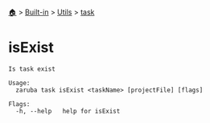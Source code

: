 <!--startTocHeader-->
[🏠](../../../README.md) > [Built-in](../../README.md) > [Utils](../README.md) > [task](README.md)
# isExist
<!--endTocHeader-->

```
Is task exist

Usage:
  zaruba task isExist <taskName> [projectFile] [flags]

Flags:
  -h, --help   help for isExist

```

<!--startTocSubtopic-->

<!--endTocSubtopic-->